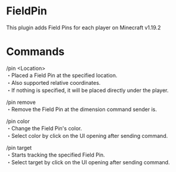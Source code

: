 # FieldPin
This plugin adds Field Pins for each player on Minecraft v1.19.2


# Commands
/pin \<Location\>  
・Placed a Field Pin at the specified location.  
・Also supported relative coordinates.  
・If nothing is specified, it will be placed directly under the player.  

/pin remove  
・Remove the Field Pin at the dimension command sender is.  

/pin color  
・Change the Field Pin's color.  
・Select color by click on the UI opening after sending command.  

/pin target  
・Starts tracking the specified Field Pin.  
・Select target by click on the UI opening after sending command.  
